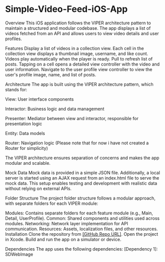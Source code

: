 # Simple-Video-Feed-iOS-App

Overview
This iOS application follows the VIPER architecture pattern to maintain a structured and modular codebase. The app displays a list of videos fetched from an API and allows users to view video details and user profiles.

Features
Display a list of videos in a collection view.
Each cell in the collection view displays a thumbnail image, username, and like count.
Videos play automatically when the player is ready.
Pull to refresh list of posts. 
Tapping on a cell opens a detailed view controller with the video and user information.
Navigate to the user profile view controller to view the user's profile image, name, and list of posts.


Architecture
The app is built using the VIPER architecture pattern, which stands for:

View: User interface components

Interactor: Business logic and data management

Presenter: Mediator between view and interactor, responsible for presentation logic

Entity: Data models

Router: Navigation logic (Please note that for now i have not created a Router for simplicity)

The VIPER architecture ensures separation of concerns and makes the app modular and scalable.

Mock Data
Mock data is provided in a simple JSON file. Additionally, a local server is started using an AJAX request from an index.html file to serve the mock data. This setup enables testing and development with realistic data without relying on external APIs.

Folder Structure
The project folder structure follows a modular approach, with separate folders for each VIPER module:

Modules: Contains separate folders for each feature module (e.g., Main, Detail, UserProfile).
Common: Shared components and utilities used across modules.
Networking: Network layer implementation for API communication.
Resources: Assets, localization files, and other resources.
Installation
Clone the repository from [[GitHub Repo URL]](https://github.com/akhil1907/Simple-Video-Feed-iOS-App).
Open the project in Xcode.
Build and run the app on a simulator or device.

Dependencies
The app uses the following dependencies:
[Dependency 1]: SDWebImage 
